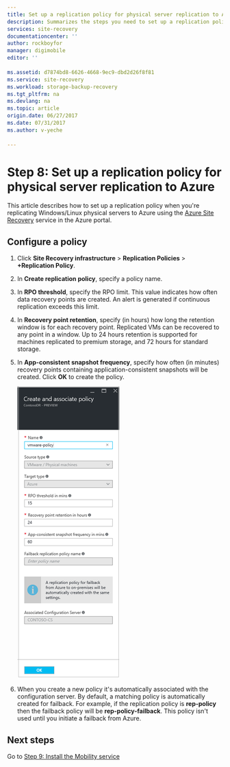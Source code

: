 ```yaml
---
title: Set up a replication policy for physical server replication to Azure with Azure Site Recovery | Azure
description: Summarizes the steps you need to set up a replication policy when replicating on-premises physical servers to Azure storage using the Azure Site Recovery service
services: site-recovery
documentationcenter: ''
author: rockboyfor
manager: digimobile
editor: ''

ms.assetid: d7874bd8-6626-4668-9ec9-dbd2d26f8f81
ms.service: site-recovery
ms.workload: storage-backup-recovery
ms.tgt_pltfrm: na
ms.devlang: na
ms.topic: article
origin.date: 06/27/2017
ms.date: 07/31/2017
ms.author: v-yeche

---
```

# Step 8: Set up a replication policy for physical server replication to Azure

This article describes how to set up a replication policy when you're replicating Windows/Linux physical servers to Azure using the [Azure Site Recovery](site-recovery-overview.md) service in the Azure portal.



## Configure a policy

1. Click **Site Recovery infrastructure** > **Replication Policies** > **+Replication Policy**.
2. In **Create replication policy**, specify a policy name.
3. In **RPO threshold**, specify the RPO limit. This value indicates how often data recovery points are created. An alert is generated if continuous replication exceeds this limit.
4. In **Recovery point retention**, specify (in hours) how long the retention window is for each recovery point. Replicated VMs can be recovered to any point in a window. Up to 24 hours retention is supported for machines replicated to premium storage, and 72 hours for standard storage.
5. In **App-consistent snapshot frequency**, specify how often (in minutes) recovery points containing application-consistent snapshots will be created. Click **OK** to create the policy.

    ![Replication policy](./media/physical-walkthrough-replication/gs-replication2.png)
8. When you create a new policy it's automatically associated with the configuration server. By default, a matching policy is automatically created for failback. For example, if the replication policy is **rep-policy** then the failback policy will be **rep-policy-failback**. This policy isn't used until you initiate a failback from Azure.

## Next steps

Go to [Step 9: Install the Mobility service](physical-walkthrough-install-mobility.md)

<!--Update_Description: new article about walkthrought replication from physical to azure -->